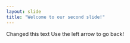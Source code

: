 ```yaml
---
layout: slide
title: "Welcome to our second slide!"
---
```

Changed this text
Use the left arrow to go back!
